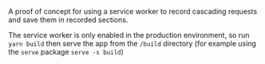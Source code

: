 A proof of concept for using a service worker to record cascading requests and save them in recorded sections.

The service worker is only enabled in the production environment, so run `yarn build` then serve the app from the `/build` directory (for example using the `serve` package `serve -s build`)